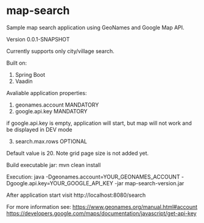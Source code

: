 # map-search
Sample map search application using GeoNames and Google Map API.

Version 0.0.1-SNAPSHOT

Currently supports only city/village search.

Built on:
1. Spring Boot 
2. Vaadin

Avaliable application properties:
1. geonames.account MANDATORY
2. google.api.key   MANDATORY

if google.api.key is empty, application will start, but map will not work and be displayed in DEV mode

3. search.max.rows OPTIONAL

Default value is 20. Note grid page size is not added yet.

Build executable jar:
mvn clean install

Execution:
java -Dgeonames.account=YOUR_GEONAMES_ACCOUNT -Dgoogle.api.key=YOUR_GOOGLE_API_KEY -jar map-search-version.jar

After application start visit http://localhost:8080/search

For more information see:
https://www.geonames.org/manual.html#account
https://developers.google.com/maps/documentation/javascript/get-api-key
